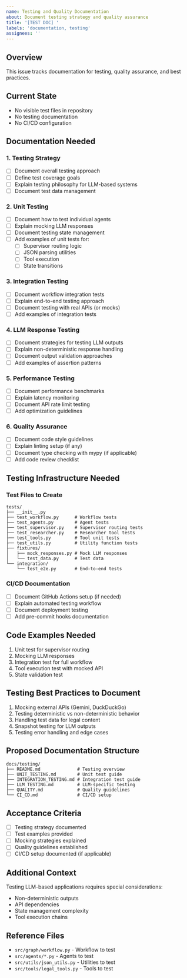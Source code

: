 ```yaml
---
name: Testing and Quality Documentation
about: Document testing strategy and quality assurance
title: '[TEST DOC] '
labels: 'documentation, testing'
assignees: ''
---
```


## Overview
This issue tracks documentation for testing, quality assurance, and best practices.

## Current State
- No visible test files in repository
- No testing documentation
- No CI/CD configuration

## Documentation Needed

### 1. Testing Strategy
- [ ] Document overall testing approach
- [ ] Define test coverage goals
- [ ] Explain testing philosophy for LLM-based systems
- [ ] Document test data management

### 2. Unit Testing
- [ ] Document how to test individual agents
- [ ] Explain mocking LLM responses
- [ ] Document testing state management
- [ ] Add examples of unit tests for:
  - [ ] Supervisor routing logic
  - [ ] JSON parsing utilities
  - [ ] Tool execution
  - [ ] State transitions

### 3. Integration Testing
- [ ] Document workflow integration tests
- [ ] Explain end-to-end testing approach
- [ ] Document testing with real APIs (or mocks)
- [ ] Add examples of integration tests

### 4. LLM Response Testing
- [ ] Document strategies for testing LLM outputs
- [ ] Explain non-deterministic response handling
- [ ] Document output validation approaches
- [ ] Add examples of assertion patterns

### 5. Performance Testing
- [ ] Document performance benchmarks
- [ ] Explain latency monitoring
- [ ] Document API rate limit testing
- [ ] Add optimization guidelines

### 6. Quality Assurance
- [ ] Document code style guidelines
- [ ] Explain linting setup (if any)
- [ ] Document type checking with mypy (if applicable)
- [ ] Add code review checklist

## Testing Infrastructure Needed

### Test Files to Create
```
tests/
├── __init__.py
├── test_workflow.py      # Workflow tests
├── test_agents.py        # Agent tests
├── test_supervisor.py    # Supervisor routing tests
├── test_researcher.py    # Researcher tool tests
├── test_tools.py         # Tool unit tests
├── test_utils.py         # Utility function tests
├── fixtures/
│   ├── mock_responses.py # Mock LLM responses
│   └── test_data.py      # Test data
└── integration/
    └── test_e2e.py       # End-to-end tests
```

### CI/CD Documentation
- [ ] Document GitHub Actions setup (if needed)
- [ ] Explain automated testing workflow
- [ ] Document deployment testing
- [ ] Add pre-commit hooks documentation

## Code Examples Needed
1. Unit test for supervisor routing
2. Mocking LLM responses
3. Integration test for full workflow
4. Tool execution test with mocked API
5. State validation test

## Testing Best Practices to Document
1. Mocking external APIs (Gemini, DuckDuckGo)
2. Testing deterministic vs non-deterministic behavior
3. Handling test data for legal content
4. Snapshot testing for LLM outputs
5. Testing error handling and edge cases

## Proposed Documentation Structure
```
docs/testing/
├── README.md              # Testing overview
├── UNIT_TESTING.md        # Unit test guide
├── INTEGRATION_TESTING.md # Integration test guide
├── LLM_TESTING.md         # LLM-specific testing
├── QUALITY.md             # Quality guidelines
└── CI_CD.md               # CI/CD setup
```

## Acceptance Criteria
- [ ] Testing strategy documented
- [ ] Test examples provided
- [ ] Mocking strategies explained
- [ ] Quality guidelines established
- [ ] CI/CD setup documented (if applicable)

## Additional Context
Testing LLM-based applications requires special considerations:
- Non-deterministic outputs
- API dependencies
- State management complexity
- Tool execution chains

## Reference Files
- `src/graph/workflow.py` - Workflow to test
- `src/agents/*.py` - Agents to test
- `src/utils/json_utils.py` - Utilities to test
- `src/tools/legal_tools.py` - Tools to test
